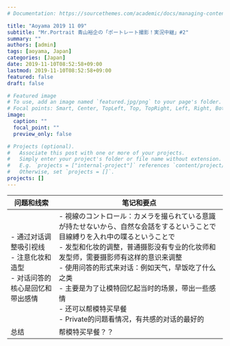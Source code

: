 ```yaml
---
# Documentation: https://sourcethemes.com/academic/docs/managing-content/

title: "Aoyama 2019 11 09"
subtitle: "Mr.Portrait 青山裕企の「ポートレート撮影！実況中継」#2"
summary: ""
authors: [admin]
tags: [aoyama, Japan]
categories: [Japan]
date: 2019-11-10T08:52:58+09:00
lastmod: 2019-11-10T08:52:58+09:00
featured: false
draft: false

# Featured image
# To use, add an image named `featured.jpg/png` to your page's folder.
# Focal points: Smart, Center, TopLeft, Top, TopRight, Left, Right, BottomLeft, Bottom, BottomRight.
image:
  caption: ""
  focal_point: ""
  preview_only: false

# Projects (optional).
#   Associate this post with one or more of your projects.
#   Simply enter your project's folder or file name without extension.
#   E.g. `projects = ["internal-project"]` references `content/project/deep-learning/index.md`.
#   Otherwise, set `projects = []`.
projects: []
---
```


| 问题和线索                                                   | 笔记和要点                                                   |
| ------------------------------------------------------------ | ------------------------------------------------------------ |
| - 通过对话调整吸引视线<br />- 注意化妆和造型<br />- 对话问答的核心是回忆和带出感情 | - 視線のコントロール：カメラを撮られている意識が持たせないから、自然な会話をするということで目線縛りを入れ中の喋るということで<br />- 发型和化妆的调整，普通摄影没有专业的化妆师和发型师，需要摄影师有这样的意识来调整<br />- 使用问答的形式来对话：例如天气，早饭吃了什么之类<br />- 主要是为了让模特回忆起当时的场景，带出一些感情<br />- 还可以帮模特买早餐<br />- Private的问题看情况，有共感的对话的最好的 |
| 总结                                                         | 帮模特买早餐？？                                             |

 